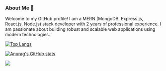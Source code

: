 ### About Me 👋

Welcome to my GitHub profile! I am a MERN (MongoDB, Express.js, React.js, Node.js) stack developer with 2 years of professional experience. I am passionate about building robust and scalable web applications using modern technologies.



[![Top Langs](https://github-readme-stats.vercel.app/api/top-langs/?username=abdulkareemm&layout=donut-vertical)](https://github.com/abdulkareemm/github-readme-stats)

[![Anurag's GitHub stats](https://github-readme-stats.vercel.app/api?username=abdulkareemm)](https://github.com/abdulkareemm/github-readme-stats)

![](https://komarev.com/ghpvc/?username=your-github-abdulkareemm&color=lightgrey)
